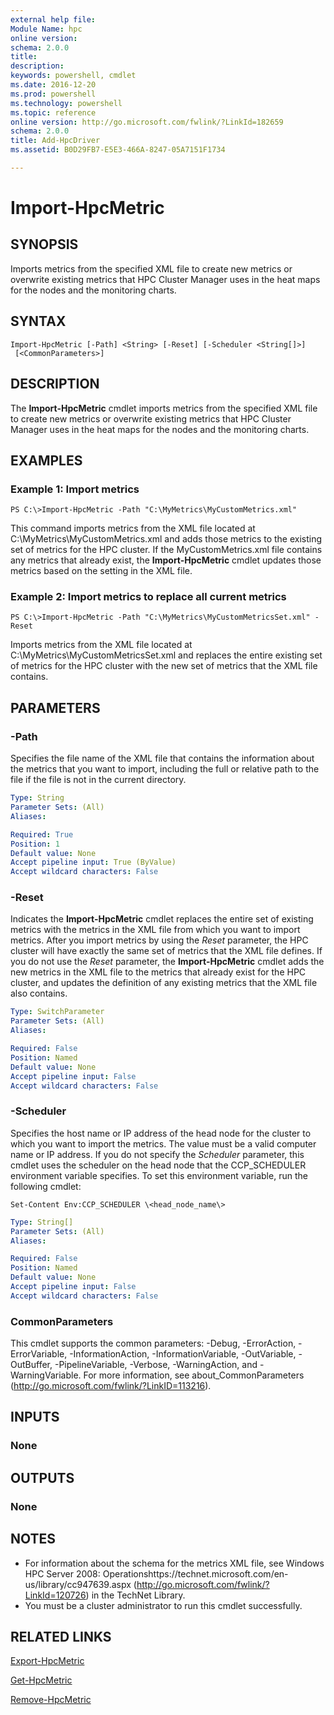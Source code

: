 ```yaml
---
external help file:
Module Name: hpc
online version:
schema: 2.0.0
title:
description:
keywords: powershell, cmdlet
ms.date: 2016-12-20
ms.prod: powershell
ms.technology: powershell
ms.topic: reference
online version: http://go.microsoft.com/fwlink/?LinkId=182659
schema: 2.0.0
title: Add-HpcDriver
ms.assetid: B0D29FB7-E5E3-466A-8247-05A7151F1734

---
```


# Import-HpcMetric

## SYNOPSIS
Imports metrics from the specified XML file to create new metrics or overwrite existing metrics that HPC Cluster Manager uses in the heat maps for the nodes and the monitoring charts.

## SYNTAX

```
Import-HpcMetric [-Path] <String> [-Reset] [-Scheduler <String[]>]
 [<CommonParameters>]
```

## DESCRIPTION
The **Import-HpcMetric** cmdlet imports metrics from the specified XML file to create new metrics or overwrite existing metrics that HPC Cluster Manager uses in the heat maps for the nodes and the monitoring charts.

## EXAMPLES

### Example 1: Import metrics
```
PS C:\>Import-HpcMetric -Path "C:\MyMetrics\MyCustomMetrics.xml"
```

This command imports metrics from the XML file located at C:\MyMetrics\MyCustomMetrics.xml and adds those metrics to the existing set of metrics for the HPC cluster.
If the MyCustomMetrics.xml file contains any metrics that already exist, the **Import-HpcMetric** cmdlet updates those metrics based on the setting in the XML file.

### Example 2: Import metrics to replace all current metrics
```
PS C:\>Import-HpcMetric -Path "C:\MyMetrics\MyCustomMetricsSet.xml" -Reset
```

Imports metrics from the XML file located at C:\MyMetrics\MyCustomMetricsSet.xml and replaces the entire existing set of metrics for the HPC cluster with the new set of metrics that the XML file contains.

## PARAMETERS

### -Path
Specifies the file name of the XML file that contains the information about the metrics that you want to import, including the full or relative path to the file if the file is not in the current directory.

```yaml
Type: String
Parameter Sets: (All)
Aliases:

Required: True
Position: 1
Default value: None
Accept pipeline input: True (ByValue)
Accept wildcard characters: False
```

### -Reset
Indicates the **Import-HpcMetric** cmdlet replaces the entire set of existing metrics with the metrics in the XML file from which you want to import metrics.
After you import metrics by using the *Reset* parameter, the HPC cluster will have exactly the same set of metrics that the XML file defines.
If you do not use the *Reset* parameter, the **Import-HpcMetric** cmdlet adds the new metrics in the XML file to the metrics that already exist for the HPC cluster, and updates the definition of any existing metrics that the XML file also contains.

```yaml
Type: SwitchParameter
Parameter Sets: (All)
Aliases:

Required: False
Position: Named
Default value: None
Accept pipeline input: False
Accept wildcard characters: False
```

### -Scheduler
Specifies the host name or IP address of the head node for the cluster to which you want to import the metrics.
The value must be a valid computer name or IP address.
If you do not specify the *Scheduler* parameter, this cmdlet uses the scheduler on the head node that the CCP_SCHEDULER environment variable specifies.
To set this environment variable, run the following cmdlet:

`Set-Content Env:CCP_SCHEDULER \<head_node_name\>`

```yaml
Type: String[]
Parameter Sets: (All)
Aliases:

Required: False
Position: Named
Default value: None
Accept pipeline input: False
Accept wildcard characters: False
```

### CommonParameters
This cmdlet supports the common parameters: -Debug, -ErrorAction, -ErrorVariable, -InformationAction, -InformationVariable, -OutVariable, -OutBuffer, -PipelineVariable, -Verbose, -WarningAction, and -WarningVariable. For more information, see about_CommonParameters (http://go.microsoft.com/fwlink/?LinkID=113216).

## INPUTS

### None

## OUTPUTS

### None

## NOTES
* For information about the schema for the metrics XML file, see Windows HPC Server 2008: Operationshttps://technet.microsoft.com/en-us/library/cc947639.aspx (http://go.microsoft.com/fwlink/?LinkId=120726) in the TechNet Library.
* You must be a cluster administrator to run this cmdlet successfully.

## RELATED LINKS

[Export-HpcMetric](./Export-HpcMetric.md)

[Get-HpcMetric](./Get-HpcMetric.md)

[Remove-HpcMetric](./Remove-HpcMetric.md)
